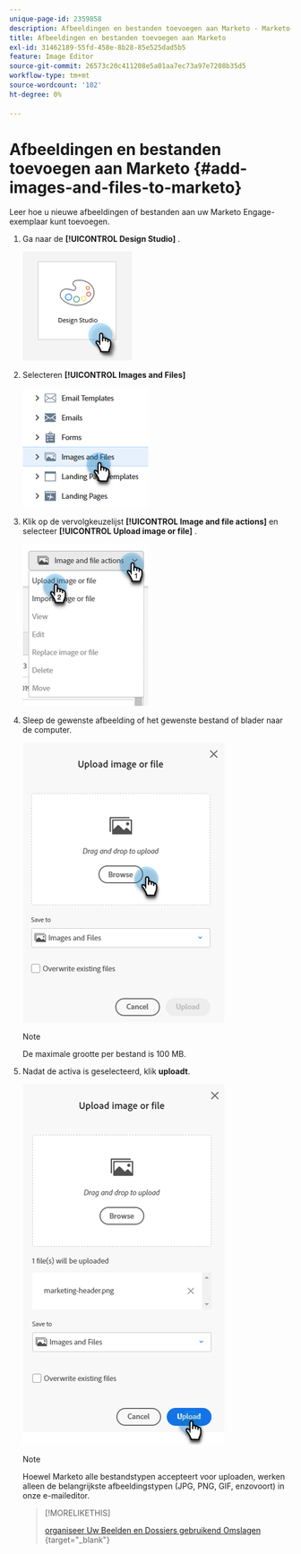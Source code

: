 ```yaml
---
unique-page-id: 2359858
description: Afbeeldingen en bestanden toevoegen aan Marketo - Marketo-documenten - Productdocumentatie
title: Afbeeldingen en bestanden toevoegen aan Marketo
exl-id: 31462189-55fd-458e-8b28-85e525dad5b5
feature: Image Editor
source-git-commit: 26573c20c411208e5a01aa7ec73a97e7208b35d5
workflow-type: tm+mt
source-wordcount: '102'
ht-degree: 0%

---
```


# Afbeeldingen en bestanden toevoegen aan Marketo {#add-images-and-files-to-marketo}

Leer hoe u nieuwe afbeeldingen of bestanden aan uw Marketo Engage-exemplaar kunt toevoegen.

1. Ga naar de **[!UICONTROL Design Studio]** .

   ![](assets/add-images-and-files-to-marketo-1.png)

1. Selecteren **[!UICONTROL Images and Files]**

   ![](assets/add-images-and-files-to-marketo-2.png)

1. Klik op de vervolgkeuzelijst **[!UICONTROL Image and file actions]** en selecteer **[!UICONTROL Upload image or file]** .

   ![](assets/add-images-and-files-to-marketo-3.png)

1. Sleep de gewenste afbeelding of het gewenste bestand of blader naar de computer.

   ![](assets/add-images-and-files-to-marketo-4.png)

   >[!NOTE]
   >
   >De maximale grootte per bestand is 100 MB.

1. Nadat de activa is geselecteerd, klik **uploadt**.

   ![](assets/add-images-and-files-to-marketo-5.png)

   >[!NOTE]
   >
   >Hoewel Marketo alle bestandstypen accepteert voor uploaden, werken alleen de belangrijkste afbeeldingstypen (JPG, PNG, GIF, enzovoort) in onze e-maileditor.

   >[!MORELIKETHIS]
   >
   >[ organiseer Uw Beelden en Dossiers gebruikend Omslagen ](/help/marketo/product-docs/demand-generation/images-and-files/organize-your-images-and-files-using-folders.md){target="_blank"}
